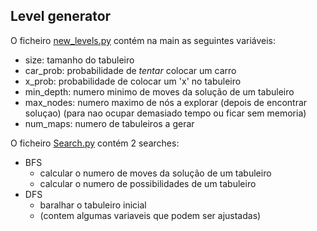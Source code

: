 ## Level generator

O ficheiro [new_levels.py](new_levels.py) contém na main as seguintes variáveis:
- size: tamanho do tabuleiro
- car_prob: probabilidade de *tentar* colocar um carro
- x_prob: probabilidade de colocar um 'x' no tabuleiro
- min_depth: numero minimo de moves da solução de um tabuleiro
- max_nodes: numero maximo de nós a explorar (depois de encontrar soluçao) (para nao ocupar demasiado tempo ou ficar sem memoria)
- num_maps: numero de tabuleiros a gerar

O ficheiro [Search.py](Search.py) contém 2 searches:
- BFS 
    - calcular o numero de moves da solução de um tabuleiro
    - calcular o numero de possibilidades de um tabuleiro
- DFS
    - baralhar o tabuleiro inicial
    - (contem algumas variaveis que podem ser ajustadas)